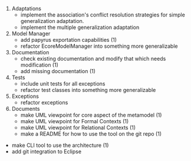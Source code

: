 1. Adaptations
    - implement the association's conflict resolution strategies for simple generalization adaptation.
    - implement the multiple generalization adaptation
1. Model Manager
    - add papyrus exportation capabilities (1)
    - refactor EcoreModelManager into something more generalizable
1. Documentation
    - check existing documentation and modify that which needs modification (1)
    - add missing documentation (1)
1. Tests
    - include unit tests for all exceptions
    - refactor test classes into something more generalizable
1. Exceptions
    - refactor exceptions
1. Documents
    - make UML viewpoint for core aspect of the metamodel (1)
    - make UML viewpoint for Formal Contexts (1)
    - make UML viewpoint for Relational Contexts (1)
    - make a README for how to use the tool on the git repo (1)
- make CLI tool to use the architecture (1)
- add git integration to Eclipse
